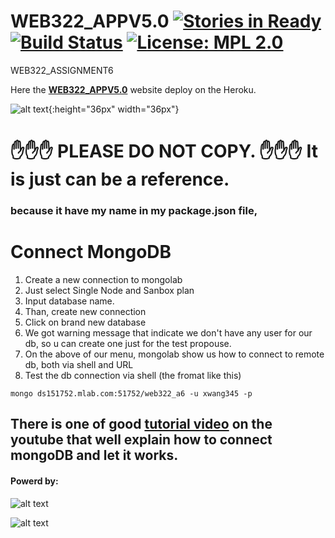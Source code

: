# WEB322_APPV5.0 [![Stories in Ready](https://badge.waffle.io/xwang345/WEB322_APPV5.0.svg?label=ready&title=Ready)](http://waffle.io/xwang345/WEB322_APPV5.0)  [![Build Status](https://travis-ci.org/xwang345/WEB322_APPV5.0.svg?branch=master)](https://travis-ci.org/xwang345/WEB322_APPV5.0) [![License: MPL 2.0](https://img.shields.io/badge/License-MPL%202.0-brightgreen.svg)](https://opensource.org/licenses/MPL-2.0)
WEB322_ASSIGNMENT6

Here the **[WEB322_APPV5.0](https://fast-forest-51536.herokuapp.com/)** website deploy on the Heroku.

![alt text](https://upload.wikimedia.org/wikipedia/commons/thumb/1/12/Cc-by-nc-sa_icon.svg/1024px-Cc-by-nc-sa_icon.svg.png){:height="36px" width="36px"}

 # :hand::hand::hand: PLEASE DO NOT COPY. :hand::hand::hand: It is just can be a reference.
 ### because it have my name in my package.json file,


# Connect MongoDB
1. Create a new connection to mongolab
2. Just select Single Node and Sanbox plan
3. Input database name.
4. Than, create new connection
5. Click on brand new database
6. We got warning message that indicate we don't have any user for our db, so u can create one just for the test propouse.
7. On the above of our menu, mongolab show us how to connect to remote db, both via shell and URL
8. Test the db connection via shell (the fromat like this)

`mongo ds151752.mlab.com:51752/web322_a6 -u xwang345 -p`

## There is one of good [tutorial video](https://www.youtube.com/watch?v=GDqtv1eGGpA) on the youtube that well explain how to connect mongoDB and let it works.

#### Powerd by:

![alt text][logo]

[logo]: http://technotip.com/wp-content/uploads/mongoDB/logo-mongodb-tagline.png "Logo Title Text 2"

![alt text](https://upload.wikimedia.org/wikipedia/commons/thumb/d/d9/Node.js_logo.svg/1200px-Node.js_logo.svg.png "Logo Title Text 1")